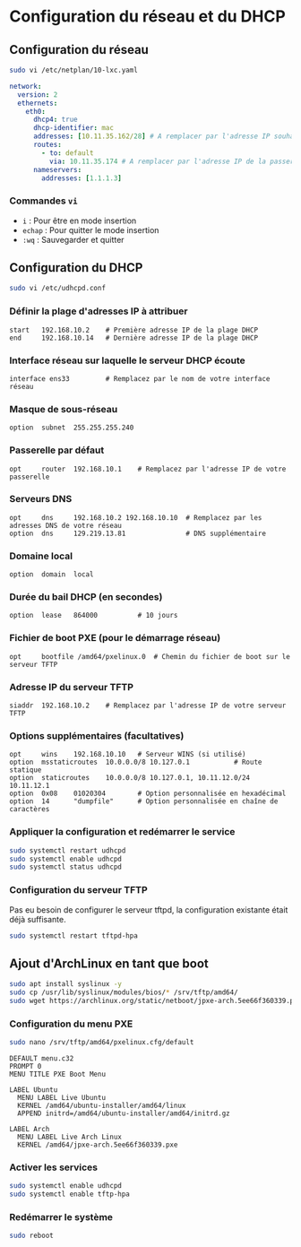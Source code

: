 # Configuration du réseau et du DHCP

## Configuration du réseau

```bash
sudo vi /etc/netplan/10-lxc.yaml
```

```yaml
network:
  version: 2
  ethernets:
    eth0:
      dhcp4: true
      dhcp-identifier: mac
      addresses: [10.11.35.162/28] # A remplacer par l'adresse IP souhaitée
      routes:
        - to: default
          via: 10.11.35.174 # A remplacer par l'adresse IP de la passerelle
      nameservers:
        addresses: [1.1.1.3]
```

### Commandes `vi`

- `i` : Pour être en mode insertion
- `echap` : Pour quitter le mode insertion
- `:wq` : Sauvegarder et quitter

## Configuration du DHCP

```bash
sudo vi /etc/udhcpd.conf
```

### Définir la plage d'adresses IP à attribuer

```plaintext
start   192.168.10.2    # Première adresse IP de la plage DHCP
end     192.168.10.14   # Dernière adresse IP de la plage DHCP
```

### Interface réseau sur laquelle le serveur DHCP écoute

```plaintext
interface ens33         # Remplacez par le nom de votre interface réseau
```

### Masque de sous-réseau

```plaintext
option  subnet  255.255.255.240
```

### Passerelle par défaut

```plaintext
opt     router  192.168.10.1    # Remplacez par l'adresse IP de votre passerelle
```

### Serveurs DNS

```plaintext
opt     dns     192.168.10.2 192.168.10.10  # Remplacez par les adresses DNS de votre réseau
option  dns     129.219.13.81               # DNS supplémentaire
```

### Domaine local

```plaintext
option  domain  local
```

### Durée du bail DHCP (en secondes)

```plaintext
option  lease   864000          # 10 jours
```

### Fichier de boot PXE (pour le démarrage réseau)

```plaintext
opt     bootfile /amd64/pxelinux.0  # Chemin du fichier de boot sur le serveur TFTP
```

### Adresse IP du serveur TFTP

```plaintext
siaddr  192.168.10.2    # Remplacez par l'adresse IP de votre serveur TFTP
```

### Options supplémentaires (facultatives)

```plaintext
opt     wins    192.168.10.10   # Serveur WINS (si utilisé)
option  msstaticroutes  10.0.0.0/8 10.127.0.1           # Route statique
option  staticroutes    10.0.0.0/8 10.127.0.1, 10.11.12.0/24 10.11.12.1
option  0x08    01020304        # Option personnalisée en hexadécimal
option  14      "dumpfile"      # Option personnalisée en chaîne de caractères
```

### Appliquer la configuration et redémarrer le service

```bash
sudo systemctl restart udhcpd
sudo systemctl enable udhcpd
sudo systemctl status udhcpd
```

### Configuration du serveur TFTP

Pas eu besoin de configurer le serveur tftpd, la configuration existante était déjà suffisante.

```bash
sudo systemctl restart tftpd-hpa
```

## Ajout d'ArchLinux en tant que boot

```bash
sudo apt install syslinux -y
sudo cp /usr/lib/syslinux/modules/bios/* /srv/tftp/amd64/
sudo wget https://archlinux.org/static/netboot/jpxe-arch.5ee66f360339.pxe -P /srv/tftp/amd64
```

### Configuration du menu PXE

```bash
sudo nano /srv/tftp/amd64/pxelinux.cfg/default
```

```plaintext
DEFAULT menu.c32
PROMPT 0
MENU TITLE PXE Boot Menu

LABEL Ubuntu
  MENU LABEL Live Ubuntu
  KERNEL /amd64/ubuntu-installer/amd64/linux
  APPEND initrd=/amd64/ubuntu-installer/amd64/initrd.gz

LABEL Arch
  MENU LABEL Live Arch Linux
  KERNEL /amd64/jpxe-arch.5ee66f360339.pxe
```

### Activer les services

```bash
sudo systemctl enable udhcpd
sudo systemctl enable tftp-hpa
```

### Redémarrer le système

```bash
sudo reboot
```
